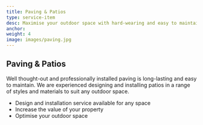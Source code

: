 ```yaml
---
title: Paving & Patios
type: service-item
desc: Maximise your outdoor space with hard-wearing and easy to maintain paving and patios.
anchor: 
weight: 4
image: images/paving.jpg
---
```

## Paving & Patios
Well thought-out and professionally installed paving is long-lasting and easy to maintain. We are experienced designing and installing patios in a range of styles and materials to suit any outdoor space.

* Design and installation service available for any space
* Increase the value of your property
* Optimise your outdoor space